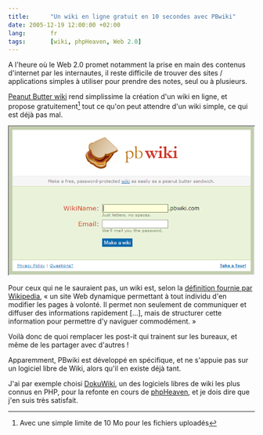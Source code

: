 ```yaml
--- 
title:      "Un wiki en ligne gratuit en 10 secondes avec PBwiki" 
date: 2005-12-19 12:00:00 +02:00
lang:       fr 
tags:       [wiki, phpHeaven, Web 2.0]
---
```


A l'heure où le Web 2.0 promet notamment la prise en main des contenus d'internet par les internautes, il reste difficile de trouver des sites / applications simples à utiliser pour prendre des notes, seul ou à plusieurs.

[Peanut Butter wiki](http://pbwiki.com/) rend simplissime la création d'un wiki en ligne, et propose gratuitement[^1] tout ce qu'on peut attendre d'un wiki simple, ce qui est déjà pas mal.

![](pbwiki.png "PBwiki. Un wiki gratuit en ligne en 10 secondes !")

Pour ceux qui ne le sauraient pas, un wiki est, selon la [définition fournie par Wikipedia](http://fr.wikipedia.org/wiki/Wiki), «  un site Web dynamique permettant à tout individu d'en modifier les pages à volonté. Il permet non seulement de communiquer et diffuser des informations rapidement […], mais de structurer cette information pour permettre d'y naviguer commodément. »

Voilà donc de quoi remplacer les post-it qui trainent sur les bureaux, et même de les partager avec d'autres !

Apparemment, PBwiki est développé en spécifique, et ne s'appuie pas sur un logiciel libre de Wiki, alors qu'il en existe déjà tant.

J'ai par exemple choisi [DokuWiki](http://www.framasoft.net/article3441.html), un des logiciels libres de wiki les plus connus en PHP, pour la refonte en cours de [phpHeaven](http://www.phpheaven.net/), et je dois dire que j'en suis très satisfait.

[^1]: Avec une simple limite de 10 Mo pour les fichiers uploadés
